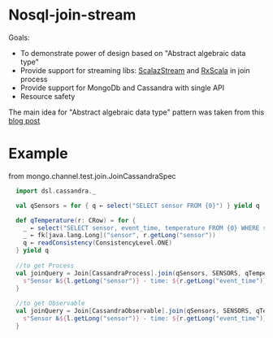 Nosql-join-stream
===================

Goals:
  * To demonstrate power of design based on "Abstract algebraic data type"
  * Provide support for streaming libs: [ScalazStream](https://github.com/scalaz/scalaz-stream) and [RxScala](https://github.com/ReactiveX/RxScala.git) in join process
  * Provide support for MongoDb and Cassandra with single API
  * Resource safety

The main idea for "Abstract algebraic data type" pattern was taken from this [blog post](http://io.pellucid.com/blog/abstract-algebraic-data-type)

Example 
===============================
from mongo.channel.test.join.JoinCassandraSpec

```scala
  import dsl.cassandra._

  val qSensors = for { q ← select("SELECT sensor FROM {0}") } yield q

  def qTemperature(r: CRow) = for {
    _ ← select("SELECT sensor, event_time, temperature FROM {0} WHERE sensor = ?")
    _ ← fk[java.lang.Long]("sensor", r.getLong("sensor"))
    q ← readConsistency(ConsistencyLevel.ONE)
  } yield q
  
  //to get Process
  val joinQuery = Join[CassandraProcess].join(qSensors, SENSORS, qTemperature, TEMPERATURE, KEYSPACE) { (l, r) ⇒
    s"Sensor №${l.getLong("sensor")} - time: ${r.getLong("event_time")} temperature: ${r.getDouble("temperature")}"
  }
  
  //to get Observable
  val joinQuery = Join[CassandraObservable].join(qSensors, SENSORS, qTemperature, TEMPERATURE, KEYSPACE) { (l, r) ⇒
    s"Sensor №${l.getLong("sensor")} - time: ${r.getLong("event_time")} temperature: ${r.getDouble("temperature")}"
  }
    
```